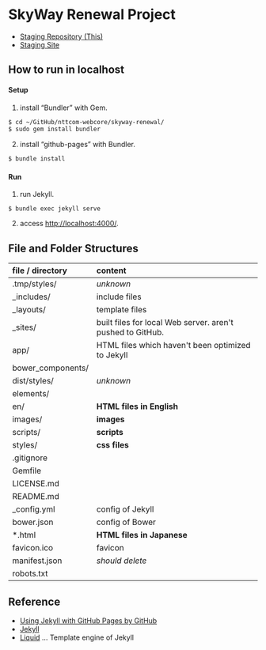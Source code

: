 # SkyWay Renewal Project

- [Staging Repository (This)](https://github.com/nttcom-webcore/skyway-renewal/tree/gh-pages)
- [Staging Site](http://nttcom-webcore.github.io/skyway-renewal/)

## How to run in localhost

#### Setup

1. install “Bundler” with Gem.
```sh
$ cd ~/GitHub/nttcom-webcore/skyway-renewal/
$ sudo gem install bundler
```
2. install “github-pages” with Bundler.
```sh
$ bundle install
```

#### Run

1. run Jekyll.
```
$ bundle exec jekyll serve
```
2. access [http://localhost:4000/](http://localhost:4000/).

## File and Folder Structures

| file / directory  | content                                                       |
|:------------------|:--------------------------------------------------------------|
| .tmp/styles/      | _unknown_                                                     |
| _includes/        | include files                                                 |
| _layouts/         | template files                                                |
| _sites/           | built files for local Web server. aren't pushed to GitHub.    |
| app/              | HTML files which haven't been optimized to Jekyll             |
| bower_components/ |                                                               |
| dist/styles/      | _unknown_                                                     |
| elements/         |                                                               |
| en/               | __HTML files in English__                                     |
| images/           | __images__                                                    |
| scripts/          | __scripts__                                                   |
| styles/           | __css files__                                                 |
| .gitignore        |                                                               |
| Gemfile           |                                                               |
| LICENSE.md        |                                                               |
| README.md         |                                                               |
| _config.yml       | config of Jekyll                                              |
| bower.json        | config of Bower                                               |
| *.html            | __HTML files in Japanese__                                    |
| favicon.ico       | favicon                                                       |
| manifest.json     | _should delete_                                               |
| robots.txt        |                                                               |

## Reference

- [Using Jekyll with GitHub Pages by GitHub](https://help.github.com/articles/using-jekyll-with-pages/)
- [Jekyll](http://jekyllrb.com)
- [Liquid](https://docs.shopify.com/themes/liquid-documentation/basics) … Template engine of Jekyll
